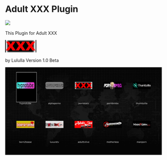 # Adult XXX Plugin
![](https://komarev.com/ghpvc/?username=Belfagor2005)

This Plugin for Adult XXX

<img src="https://raw.githubusercontent.com/Belfagor2005/xxxplugin/main/usr/lib/enigma2/python/Plugins/Extensions/xxxplugin/icon.png?raw=true">

by Lululla
Version 1.0 Beta

<img src="https://github.com/Belfagor2005/xxxplugin/blob/main/screenshot/main.png?raw=true?raw=true">

